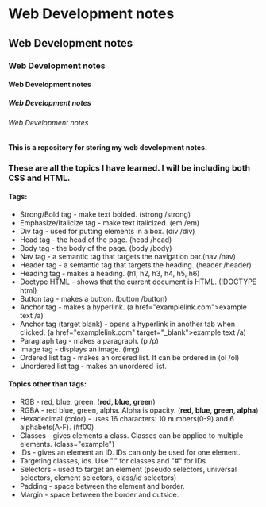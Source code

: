 # Web Development notes
## Web Development notes
### Web Development notes
#### Web Development notes
##### Web Development notes
###### Web Development notes

**This is a repository for storing my web development notes.**

### These are all the topics I have learned. I will be including both CSS and HTML.

#### Tags:
* Strong/Bold tag - make text bolded. (strong /strong)
* Emphasize/Italicize tag - make text italicized. (em /em)
* Div tag - used for putting elements in a box. (div /div)
* Head tag - the head of the page. (head /head)
* Body tag - the body of the page. (body /body)
* Nav tag - a semantic tag that targets the navigation bar.(nav /nav)
* Header tag - a semantic tag that targets the heading. (header /header) 
* Heading tag - makes a heading. (h1, h2, h3, h4, h5, h6)
* Doctype HTML - shows that the current document is HTML.  (!DOCTYPE html)
* Button tag - makes a button. (button /button)
* Anchor tag - makes a hyperlink. (a href="examplelink.com">example text /a)
* Anchor tag (target blank) -  opens a hyperlink in another tab when clicked. (a href="examplelink.com" target="_blank">example text /a)
* Paragraph tag - makes a paragraph. (p /p)
* Image tag - displays an image. (img)
* Ordered list tag - makes an ordered list. It can be ordered in (ol /ol)
* Unordered list tag - makes an unordered list. 

#### Topics other than tags:
* RGB - red, blue, green. (**red, blue, green**)
* RGBA - red blue, green, alpha. Alpha is opacity. (**red, blue, green, alpha**)
* Hexadecimal (color) - uses 16 characters: 10 numbers(0-9) and 6 alphabets(A-F). (#f00)
* Classes - gives elements a class. Classes can be applied to multiple elements. (class="example")
* IDs - gives an element an ID. IDs can only be used for one element.
* Targeting classes, ids. Use "." for classes and "#" for IDs
* Selectors - used to target an element (pseudo selectors, universal selectors, element selectors, class/id selectors)
* Padding - space between the element and border.
* Margin - space between the border and outside.



